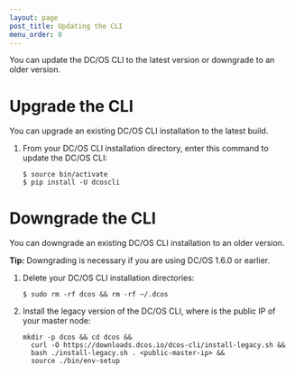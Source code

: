 ```yaml
---
layout: page
post_title: Updating the CLI
menu_order: 0
---
```



You can update the DC/OS CLI to the latest version or downgrade to an older version.

# <a name="upgrade"></a>Upgrade the CLI

You can upgrade an existing DC/OS CLI installation to the latest build.

1.  From your DC/OS CLI installation directory, enter this command to update the DC/OS CLI:
    
        $ source bin/activate
        $ pip install -U dcoscli
        

# <a name="downgrade"></a>Downgrade the CLI

You can downgrade an existing DC/OS CLI installation to an older version.

**Tip:** Downgrading is necessary if you are using DC/OS 1.6.0 or earlier.

1.  Delete your DC/OS CLI installation directories:
    
        $ sudo rm -rf dcos && rm -rf ~/.dcos
        

2.  Install the legacy version of the DC/OS CLI, where <public-master-ip> is the public IP of your master node:
    
        mkdir -p dcos && cd dcos && 
          curl -O https://downloads.dcos.io/dcos-cli/install-legacy.sh && 
          bash ./install-legacy.sh . <public-master-ip> && 
          source ./bin/env-setup